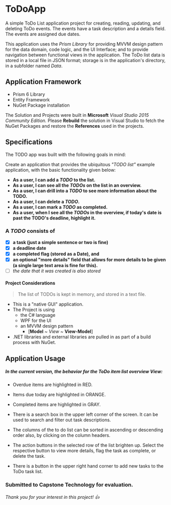 # ToDoApp
A simple ToDo List application project for creating, reading, updating, and deleting ToDo events. The events have a task description and a details field. The events are assigned due dates. 

This application uses the *Prism Library* for providing MVVM design pattern for the data domain, code logic, and the UI Interface; and to provide navigation between functional views in the application. The ToDo list data is stored in a local file in JSON format; storage is in the application's directory, in a subfolder named _Data_. 

## Application Framework
- Prism 6 Library
- Entity Framework
- NuGet Package installation

The Solution and Projects were built in **Microsoft** *Visual Studio 2015 Community Edition.*
Please **Rebuild** the solution in Visual Studio to fetch the NuGet Packages and restore the **References** used in the projects. 

## Specifications
The TODO app was built with the following goals in mind: 

Create an application that provides the ubiquitous _"TODO list"_ example application, with the basic functionality given below: 

- **As a user, I can add a _TODO_ to the list.**
- **As a user, I can see all the _TODOs_ on the list in an overview.** 
- **As a user, I can drill into a _TODO_ to see more information about the TODO.**
- **As a user, I can delete a _TODO_.**
- **As a user, I can mark a _TODO_ as completed.**
- **As a user, when I see all the _TODOs_ in the overview, if today's date is past the TODO's deadline, highlight it.**


### __A _TODO_ consists of__

- [x] **a task (just a simple sentence or two is fine)**
- [x] **a deadline date**
- [x] **a completed flag (stored as a Date), and**
- [x] **an optional "more details" field that allows for more details to be given (a single large text area is fine for this).**
- [ ] *the date that it was created is also stored*

#### Project Considerations
> The list of TODOs is kept in memory, and stored in a text file. 
- This is a "native GUI" application. 
- The Project is using
  - the C# language 
  - WPF for the UI
  - an MVVM design pattern      
    - [**Model** \~ *View* \~ **View-Model**]
- .NET libraries and external libraries are pulled in as part of a build process with NuGet.

## Application Usage
##### In the current version, the behavior for the ToDo item list overview View:
- Overdue items are highlighted in RED.
- Items due today are highlighted in ORANGE.
- Completed items are highlighted in GRAY.

- There is a search box in the upper left corner of the screen. It can be used to search and filter out task descriptions. 
- The columns of the to do list can be sorted in ascending or descending order also, by clicking on the column headers. 
- The action buttons in the selected row of the list brighten up. Select the respective button to view more details, flag the task as complete, or delete the task.
- There is a button in the upper right hand corner to add new tasks to the ToDo task list. 




### Submitted to Capstone Technology for evaluation.

###### Thank you for your interest in this project! :+1:
